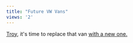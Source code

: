 ```yaml
---
title: "Future VW Vans"
views: '2'
---
```

<p><a href="https://www.20six.co.uk/troyshantz">Troy</a>, it's time to replace that van <a href="https://www.jalopnik.com/cars/concept-cars/index.php#camping-out-in-the-future-verdiers-westfalia-concept-027083">with a new one.</a></p>

